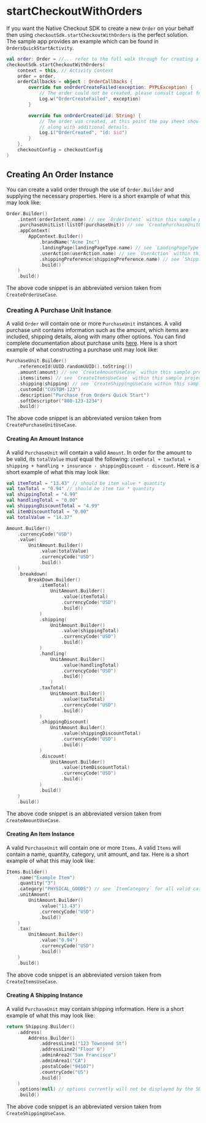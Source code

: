 # startCheckoutWithOrders

If you want the Native Checkout SDK to create a new `Order` on your behalf then using `checkoutSdk.startCheckoutWithOrders`
is the perfect solution. The sample app provides an example which can be found in `OrdersQuickStartActivity`.

```kotlin
val order: Order = //... refer to the full walk through for creating a valid order found in the next section.
checkoutSdk.startCheckoutWithOrders(
    context = this, // Activity Context
    order = order,
    orderCallbacks = object : OrderCallbacks {
        override fun onOrderCreateFailed(exception: PYPLException) {
            // The order could not be created, please consult Logcat for the reason why.
            Log.w("OrderCreateFailed", exception)
        }

        override fun onOrderCreated(id: String) {
            // The order was created, at this point the pay sheet should be displaying the order total
            // along with additional details.
            Log.i("OrderCreated", "id: $id")
        }
    },
    checkoutConfig = checkoutConfig
)
```

## Creating An Order Instance

You can create a valid order through the use of `Order.Builder` and supplying the necessary properties.
Here is a short example of what this may look like:

```kotlin
Order.Builder()
    .intent(orderIntent.name) // see `OrderIntent` within this sample project.
    .purchaseUnitList(listOf(purchaseUnit)) // see `CreatePurchaseUnitUseCase` within this sample project.
    .appContext(
        AppContext.Builder()
            .brandName("Acme Inc")
            .landingPage(landingPageType.name) // see `LandingPageType` within this sample project.
            .userAction(userAction.name) // see `UserAction` within this sample project.
            .shippingPreference(shippingPreference.name) // see `ShippingPreference` within this sample project.
            .build()
    )
    .build()
```

The above code snippet is an abbreviated version taken from `CreateOrderUseCase`.

### Creating A Purchase Unit Instance

A valid `Order` will contain one or more `PurchaseUnit` instances. A valid purchase unit contains information
such as the amount, which items are included, shipping details, along with many other options. You can
find complete documentation about purchase units [here](https://developer.paypal.com/docs/api/orders/v2/#definition-purchase_unit_request).
Here is a short example of what constructing a purchase unit may look like:

```kotlin
PurchaseUnit.Builder()
    .referenceId(UUID.randomUUID().toString())
    .amount(amount) // see `CreateAmountUseCase` within this sample project.
    .items(items) // see `CreateItemsUseCase` within this sample project.
    .shipping(shipping) // see `CreateShippingUseCase within this sample project.
    .customId("CUSTOM-123")
    .description("Purchase from Orders Quick Start")
    .softDescriptor("800-123-1234")
    .build()
```

The above code snippet is an abbreviated version taken from `CreatePurchaseUnitUseCase`.

#### Creating An Amount Instance

A valid `PurchaseUnit` will contain a valid `Amount`. In order for the amount to be valid, its `totalValue`
must equal the following: `itemTotal + taxTotal + shipping + handling + insurance - shippingDiscount - discount`.
Here is a short example of what this may look like:

```kotlin
val itemTotal = "13.43" // should be item value * quantity
val taxTotal = "0.94" // should be item tax * quantity
val shippingTotal = "4.99"
val handlingTotal = "0.00"
val shippingDiscountTotal = "4.99"
val itemDiscountTotal = "0.00"
val totalValue = "14.37"

Amount.Builder()
    .currencyCode("USD")
    .value(
        UnitAmount.Builder()
            .value(totalValue)
            .currencyCode("USD")
            .build()
    )
    .breakdown(
        BreakDown.Builder()
            .itemTotal(
                UnitAmount.Builder()
                    .value(itemTotal)
                    .currencyCode("USD")
                    .build()
            )
            .shipping(
                UnitAmount.Builder()
                    .value(shippingTotal)
                    .currencyCode("USD")
                    .build()
            )
            .handling(
                UnitAmount.Builder()
                    .value(handlingTotal)
                    .currencyCode("USD")
                    .build()            
                )
            .taxTotal(
                UnitAmount.Builder()
                    .value(taxTotal)
                    .currencyCode("USD")
                    .build()            
            )
            .shippingDiscount(
                UnitAmount.Builder()
                    .value(shippingDiscountTotal)
                    .currencyCode("USD")
                    .build()
            )
            .discount(
                UnitAmount.Builder()
                    .value(itemDiscountTotal)
                    .currencyCode("USD")
                    .build()
            )
            .build()
    )
    .build()
```

The above code snippet is an abbreviated version taken from `CreateAmountUseCase`.

#### Creating An Item Instance

A valid `PurchaseUnit` will contain one or more `Items`. A valid `Items` will contain a name, quantity,
category, unit amount, and tax. Here is a short example of what this may look like:

```kotlin
Items.Builder()
    .name("Example Item")
    .quantity("3")
    .category("PHYSICAL_GOODS") // see `ItemCategory` for all valid categories.
    .unitAmount(
        UnitAmount.Builder()
            .value("13.43")
            .currencyCode("USD")
            .build()
    )
    .tax(
        UnitAmount.Builder()
            .value("0.94")
            .currencyCode("USD")
            .build()
    )
    .build()
```

The above code snippet is an abbreviated version taken from `CreateItemsUseCase`. 

#### Creating A Shipping Instance

A valid `PurchaseUnit` may contain shipping information. Here is a short example of what this may look
like:

```kotlin
return Shipping.Builder()
    .address(
        Address.Builder()
            .addressLine1("123 Townsend St")
            .addressLine2("Floor 6")
            .adminArea2("San Francisco")
            .adminArea1("CA")
            .postalCode("94107")
            .countryCode("US")
            .build()
    )
    .options(null) // options currently will not be displayed by the SDK so `null` is fine for now.
    .build()
```

The above code snippet is an abbreviated version taken from `CreateShippingUseCase`.
